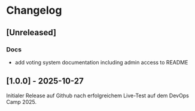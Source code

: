 # Changelog

## [Unreleased]

### Docs
- add voting system documentation including admin access to README

## [1.0.0] - 2025-10-27

Initialer Release auf Github nach erfolgreichem Live-Test auf dem DevOps Camp 2025.
